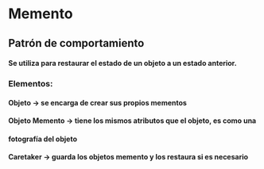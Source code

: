 # Memento
## Patrón de comportamiento

#### Se utiliza para restaurar el estado de un objeto a un estado anterior.

### Elementos:
#### Objeto -> se encarga de crear sus propios mementos
#### Objeto Memento -> tiene los mismos atributos que el objeto, es como una
#### fotografía del objeto
#### Caretaker -> guarda los objetos memento y los restaura si es necesario




